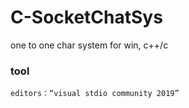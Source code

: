 # C-SocketChatSys
one to one char system for win, c++/c

### tool
	editors：“visual stdio community 2019”
